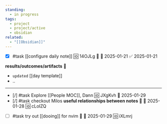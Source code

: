 ```yaml
---
standing:
  - in progress
tags:
  - project
  - project/active
  - obsidian
related:
  - "[[Obsidian]]"
---
```

- [x] #task [[configure daily note]] 🆔 14OJLg 🔼 📅 2025-01-21 ✅ 2025-01-21
 
**results/outcomes/artifacts** 💠
 - `updated` [[day template]]
 - ..
---

- [/] #task Explore [[People MOC]], Dann 🆔 JXgKvh 📅 2025-01-29
- [/] #task checkout Milos **useful relationships between notes** 🔼 📅 2025-01-28 🆔 cLoIZQ
- [ ] #task try out [[dooing]] for nvim 🔼 📅 2025-01-29 🆔 iXLmrj
